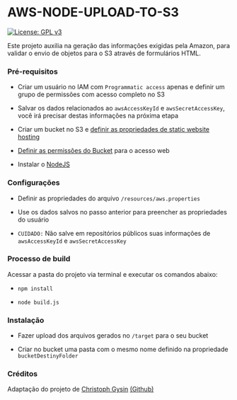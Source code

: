 # AWS-NODE-UPLOAD-TO-S3

[![License: GPL v3](https://img.shields.io/badge/License-GPL%20v3-blue.svg)](https://github.com/guivirtuoso/aws-node-upload-to-s3/blob/master/LICENSE)

Este projeto auxilia na geração das informações exigidas pela Amazon, para validar o envio de objetos para o S3 através de formulários HTML.

### Pré-requisitos
- Criar um usuário no IAM com ```Programmatic access``` apenas e definir um grupo de permissões com acesso completo no S3

- Salvar os dados relacionados ao ```awsAccessKeyId``` e ```awsSecretAccessKey```, você irá precisar destas informações na próxima etapa

- Criar um bucket no S3 e [definir as propriedades de static website hosting](http://docs.aws.amazon.com/pt_br/AmazonS3/latest/user-guide/static-website-hosting.html)

- [Definir as permissões do Bucket](http://docs.aws.amazon.com/pt_br/gettingstarted/latest/swh/getting-started-configure-bucket.html#add-permissions) para o acesso web

- Instalar o [NodeJS](https://nodejs.org/en/download/)

### Configurações
- Definir as propriedades do arquivo ```/resources/aws.properties```

- Use os dados salvos no passo anterior para preencher as propriedades do usuário

- ```CUIDADO:``` Não salve em repositórios públicos suas informações de ```awsAccessKeyId``` e ```awsSecretAccessKey```

### Processo de build
Acessar a pasta do projeto via terminal e executar os comandos abaixo:
- ```npm install```

- ```node build.js```

### Instalação
- Fazer upload dos arquivos gerados no ```/target``` para o seu bucket

- Criar no bucket uma pasta com o mesmo nome definido na propriedade ```bucketDestinyFolder```

### Créditos
Adaptação do projeto de [Christoph Gysin](mailto:christoph.gysin@gmail.com) [(Github)](https://github.com/serverless/examples/tree/master/aws-node-upload-to-s3-and-postprocess)
